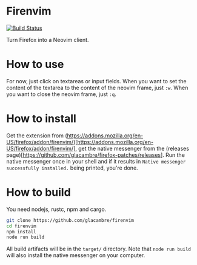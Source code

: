 # Firenvim
[![Build Status](https://travis-ci.org/glacambre/firenvim.svg?branch=master)](https://travis-ci.org/glacambre/firenvim)

Turn Firefox into a Neovim client.

# How to use

For now, just click on textareas or input fields. When you want to set the content of the textarea to the content of the neovim frame, just `:w`. When you want to close the neovim frame, just `:q`.

# How to install

Get the extension from (https://addons.mozilla.org/en-US/firefox/addon/firenvim/)[https://addons.mozilla.org/en-US/firefox/addon/firenvim/], get the native messenger from the (releases page)[https://github.com/glacambre/firefox-patches/releases]. Run the native messenger once in your shell and if it results in `Native messenger successfully installed.` being printed, you're done.

# How to build

You need nodejs, rustc, npm and cargo.

```sh
git clone https://github.com/glacambre/firenvim
cd firenvim
npm install
node run build
```

All build artifacts will be in the `target/` directory. Note that `node run build` will also install the native messenger on your computer.
